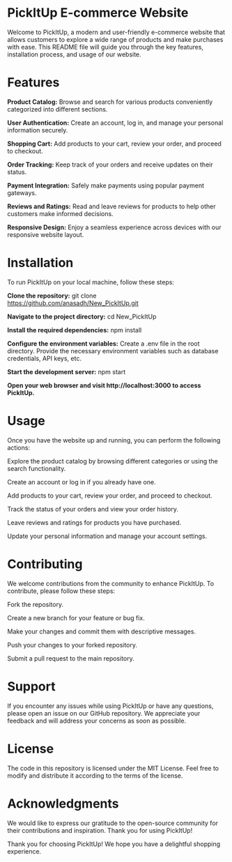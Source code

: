 # PickItUp E-commerce Website
<!-- ![PickItUp Logo]() -->

Welcome to PickItUp, a modern and user-friendly e-commerce website that allows customers to explore a wide range of products and make purchases with ease. This README file will guide you through the key features, installation process, and usage of our website.

# Features
**Product Catalog:** Browse and search for various products conveniently categorized into different sections.

**User Authentication:** Create an account, log in, and manage your personal information securely.

**Shopping Cart:** Add products to your cart, review your order, and proceed to checkout.

**Order Tracking:** Keep track of your orders and receive updates on their status.

**Payment Integration:** Safely make payments using popular payment gateways.

**Reviews and Ratings:** Read and leave reviews for products to help other customers make informed decisions.

**Responsive Design:** Enjoy a seamless experience across devices with our responsive website layout.
# Installation
To run PickItUp on your local machine, follow these steps:

**Clone the repository:**
git clone https://github.com/anasadh/New_PickItUp.git

**Navigate to the project directory:**
cd New_PickItUp

**Install the required dependencies:**
npm install

**Configure the environment variables:**
Create a .env file in the root directory.
Provide the necessary environment variables such as database credentials, API keys, etc.

**Start the development server:**
npm start

**Open your web browser and visit http://localhost:3000 to access PickItUp.**

# Usage
Once you have the website up and running, you can perform the following actions:

Explore the product catalog by browsing different categories or using the search functionality. 

Create an account or log in if you already have one.

Add products to your cart, review your order, and proceed to checkout.

Track the status of your orders and view your order history.

Leave reviews and ratings for products you have purchased.

Update your personal information and manage your account settings.
# Contributing
We welcome contributions from the community to enhance PickItUp. To contribute, please follow these steps:

Fork the repository.

Create a new branch for your feature or bug fix.

Make your changes and commit them with descriptive messages.

Push your changes to your forked repository.

Submit a pull request to the main repository.
# Support
If you encounter any issues while using PickItUp or have any questions, please open an issue on our GitHub repository. We appreciate your feedback and will address your concerns as soon as possible.

# License
The code in this repository is licensed under the MIT License. Feel free to modify and distribute it according to the terms of the license.

# Acknowledgments
We would like to express our gratitude to the open-source community for their contributions and inspiration. Thank you for using PickItUp!

Thank you for choosing PickItUp! We hope you have a delightful shopping experience.
